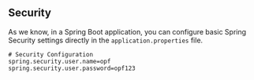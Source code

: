 ## **Security**

As we know, in a Spring Boot application, you can configure basic Spring Security settings directly in the `application.properties` file.

```properties
# Security Configuration
spring.security.user.name=opf
spring.security.user.password=opf123
```
